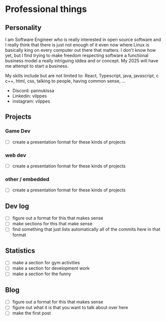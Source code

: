 # Professional things

## Personality

I am Software Engineer who is really interested in open source software and I really
think that there is just not enough of it even now where Linux is basically king
on every computer out there that matters. I don't know how yet, but I find trying
to make freedom respecting software a functional business model a really intriguing
iddea and or concept. My 2025 will have me attempt to start a business.

My skills include but are not limited to: React, Typescript, java, javascript, c
c++, html, css, talking to people, having common sense, ...

- Discord: pannukissa
- Linkedin: vilppes
- instagram: vilppes

## Projects

### Game Dev

- [ ] create a presentation format for these kinds of projects

### web dev

- [ ] create a presentation format for these kinds of projects

### other / embedded

- [ ] create a presentation format for these kinds of projects

## Dev log

- [ ] figure out a format for this that makes sense
- [ ] make sections for this that make sense
- [ ] find something that just lists automatically all of the commits here in that format

## Statistics

- [ ] make a section for gym activities
- [ ] make a section for development work
- [ ] make a section for the funny

## Blog

- [ ] figure out a format for this that makes sense
- [ ] figure out what it is that you want to talk about over here
- [ ] make the first post
